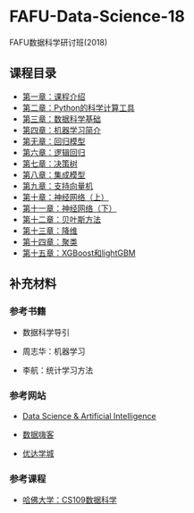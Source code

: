 # FAFU-Data-Science-18

FAFU数据科学研讨班(2018)

## 课程目录

* [第一章：课程介绍](课程/01课程简介)
* [第二章：Python的科学计算工具](课程/02Python的科学计算工具)
* [第三章：数据科学基础](课程/03数据科学基础)
* [第四章：机器学习简介](课程/04机器学习简介)
* [第无章：回归模型](课程/05线性回归)
* [第六章：逻辑回归](课程/06逻辑回归)
* [第七章：决策树](课程/07决策树)
* [第八章：集成模型](课程/08集成模型)
* [第九章：支持向量机](课程/09支持向量机)
* [第十章：神经网络（上）](课程/10神经网络（上）)
* [第十一章：神经网络（下）](课程/11神经网络（下）)
* [第十二章：贝叶斯方法](课程/12贝叶斯方法)
* [第十三章：降维](课程/13降维)
* [第十四章：聚类](课程/14聚类)
* [第十五章：XGBoost和lightGBM](课程/15XGBoost和lightGBM)

## 补充材料

### 参考书籍

* 数据科学导引

* 周志华：机器学习

* 李航：统计学习方法

### 参考网站

* [Data Science & Artificial Intelligence](https://chrisalbon.com/#machine_learning)

* [数据嗨客](http://hackdata.cn/#)

* [优达学城](https://cn.udacity.com/)

### 参考课程

* [哈佛大学：CS109数据科学](http://cs109.github.io/2015/)